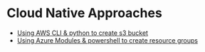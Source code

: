 # Cloud Native Approaches

- [Using AWS CLI & python to create s3 bucket](2-reusable-aws-python/README.md)
- [Using Azure Modules & powershell to create resource groups](2-reusable-azure-powershell/README.md)
